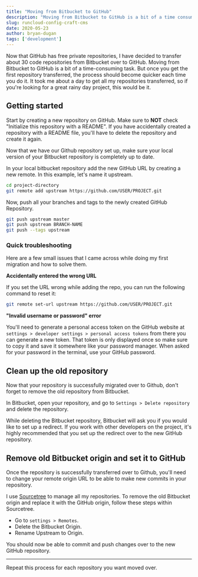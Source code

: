 ```yaml
---
title: "Moving from Bitbucket to GitHub"
description: "Moving from Bitbucket to GitHub is a bit of a time consuming task. But once you get the first repository transferred, the process should become quicker each time you do it."
slug: runcloud-config-craft-cms
date: 2020-05-23
author: bryan-dugan
tags: ['development']
---
```


Now that GitHub has free private repositories, I have decided to transfer about 30 code repositories from Bitbucket over to GitHub. Moving from Bitbucket to GitHub is a bit of a time-consuming task. But once you get the first repository transferred, the process should become quicker each time you do it. It took me about a day to get all my repositories transferred, so if you're looking for a great rainy day project, this would be it.

## Getting started

Start by creating a new repository on GitHub. Make sure to **NOT** check "Initialize this repository with a README". If you have accidentally created a repository with a README file, you'll have to delete the repository and create it again.

Now that we have our Github repository set up, make sure your local version of your Bitbucket repository is completely up to date.

In your local bitbucket repository add the new GitHub URL by creating a new remote. In this example, let's name it upstream.

```bash
cd project-directory
git remote add upstream https://github.com/USER/PROJECT.git
```

Now, push all your branches and tags to the newly created GitHub Repository.

```bash
git push upstream master
git push upstream BRANCH-NAME
git push --tags upstream
```

### Quick troubleshooting

Here are a few small issues that I came across while doing my first migration and how to solve them.

**Accidentally entered the wrong URL**

If you set the URL wrong while adding the repo, you can run the following command to reset it:

```bash
git remote set-url upstream https://github.com/USER/PROJECT.git
```

**"Invalid username or password" error**

You'll need to generate a personal access token on the GitHub website at `settings > developer settings > personal access tokens` from there you can generate a new token. That token is only displayed once so make sure to copy it and save it somewhere like your password manager. When asked for your password in the terminal, use your GitHub password.

## Clean up the old repository

Now that your repository is successfully migrated over to Github, don't forget to remove the old repository from Bitbucket.

In Bitbucket, open your repository, and go to `Settings > Delete repository` and delete the repository.

While deleting the Bitbucket repository, Bitbucket will ask you if you would like to set up a redirect. If you work with other developers on the project, it's highly recommended that you set up the redirect over to the new GitHub repository.

## Remove old Bitbucket origin and set it to GitHub

Once the repository is successfully transferred over to Github, you'll need to change your remote origin URL to be able to make new commits in your repository.

I use [Sourcetree](https://www.sourcetreeapp.com/) to manage all my repositories. To remove the old Bitbucket origin and replace it with the GitHub origin, follow these steps within Sourcetree.

- Go to `settings > Remotes`.
- Delete the Bitbucket Origin.
- Rename Upstream to Origin.

You should now be able to commit and push changes over to the new GitHub repository.

---

Repeat this process for each repository you want moved over.
